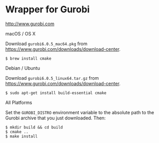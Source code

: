 Wrapper for Gurobi
==================

<http://www.gurobi.com>

macOS / OS X

Download `gurobi6.0.5_mac64.pkg` from
<https://www.gurobi.com/downloads/download-center>.

```
$ brew install cmake
```

Debian / Ubuntu

Download `gurobi6.0.5_linux64.tar.gz` from
<https://www.gurobi.com/downloads/download-center>.


```
$ sudo apt-get install build-essential cmake
```

All Platforms

Set the `GUROBI_DISTRO` environment variable to the absolute path to the
Gurobi archive that you just downloaded.  Then:


```
$ mkdir build && cd build
$ cmake ..
$ make install
```
